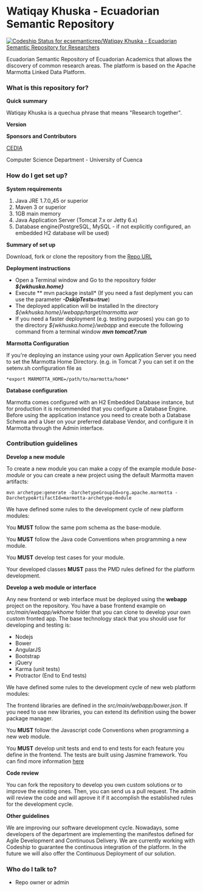 # Watiqay Khuska - Ecuadorian Semantic Repository  #

[ ![Codeship Status for ecsemanticrep/Watiqay Khuska - Ecuadorian Semantic Repository for Researchers](https://codeship.com/projects/0d959b00-d4a7-0132-6a34-36f9dbaf1c0b/status?branch=master)](https://codeship.com/projects/77850)

Ecuadorian Semantic Repository of Ecuadorian Academics that allows the discovery of common research areas. The platform is based on the Apache Marmotta Linked Data Platform.

### What is this repository for? ###

**Quick summary**

Watiqay Khuska is a quechua phrase that means "Research together". 

**Version**


**Sponsors and Contributors**

[CEDIA](https://www.cedia.org.ec)

Computer Science Department - University of Cuenca

### How do I get set up? ###

**System requirements**

1. Java JRE 1.7.0_45 or superior
2. Maven 3 or superior
3. 1GB main memory
4. Java Application Server (Tomcat 7.x or Jetty 6.x)
5. Database engine(PostgreSQL, MySQL - if not explicitly configured, an embedded H2 database will be used)

**Summary of set up**

Download, fork or clone the repository from the [Repo URL](https://santteegt@bitbucket.org/ecsemanticrep/watiqay-khuska-ecuadorian-semantic-repository-for-researchers.git)

**Deployment instructions**

* Open a Terminal window and Go to the repository folder ***${wkhuska.home}***
* Execute ** mvn package install* (If you need a fast deplyment you can use the parameter ***-DskipTests=true***)
* The deployed application will be installed In the directory *${wkhuska.home}/webapp/target/marmotta.war*
* If you need a faster deployment (e.g. testing purposes) you can go to the directory *${wkhuska.home}/webapp* and execute the following command from a terminal window ***mvn tomcat7:run***

**Marmotta Configuration**

If you're deploying an instance using your own Application Server you need to set the Marmotta Home Directory. (e.g. in Tomcat 7 you can set it on the setenv.sh configuration file as 
    
    *export MARMOTTA_HOME=/path/to/marmotta/home*

**Database configuration**

Marmotta comes configured with an H2 Embedded Database instance, but for production it is recommended that you configure a Database Engine. Before using the application instance you need to create both a Database Schema and a User on your preferred database Vendor, and configure it in Marmotta through the Admin interface.


### Contribution guidelines ###

**Develop a new module**

To create a new module you can make a copy of the example module *base-module* or you can create a new project using the default Marmotta maven artifacts: 

    mvn archetype:generate -DarchetypeGroupId=org.apache.marmotta -DarchetypeArtifactId=marmotta-archetype-module 

We have defined some rules to the development cycle of new platform modules:

You **MUST** follow the same pom schema as the base-module.

You **MUST** follow the Java code Conventions when programming a new module.

You **MUST** develop test cases for your module.

Your developed classes **MUST** pass the  PMD rules defined for the platform development.

**Develop a web module or interface**

Any new frontend or web interface must be deployed using the **webapp** project on the repository. You have a base frontend example on *src/main/webapp/wkhome* folder that you can clone to develop your own custom fronted app. The base technology stack that you should use for developing and testing is:

* Nodejs
* Bower
* AngularJS
* Bootstrap
* jQuery
* Karma (unit tests)
* Protractor (End to End tests)

We have defined some rules to the development cycle of new web platform modules:

The frontend libraries are defined in the *src/main/webapp/bower.json*. If you need to use new libraries, you can extend its definition using the bower package manager.

You **MUST** follow the Javascript code Conventions when programming a new web module.

You **MUST** develop unit tests and end to end tests for each feature you define in the frontend. The tests are built using Jasmine framework. You can find more information [here](http://jasmine.github.io/)

**Code review**

You can fork the repository to develop you own custom solutions or to improve the existing ones. Then, you can send us a pull request. The admin will review the code and will aprove it if it accomplish the established rules for the development cycle.

**Other guidelines**

We are improving our software development cycle. Nowadays, some developers of the department are implementing the manifestos defined for Agile Development and Continuous Delivery. We are currently working with Codeship to guarantee the continuous integration of the platform. In the future we will also offer the Continuous Deployment of our solution.

### Who do I talk to? ###

* Repo owner or admin